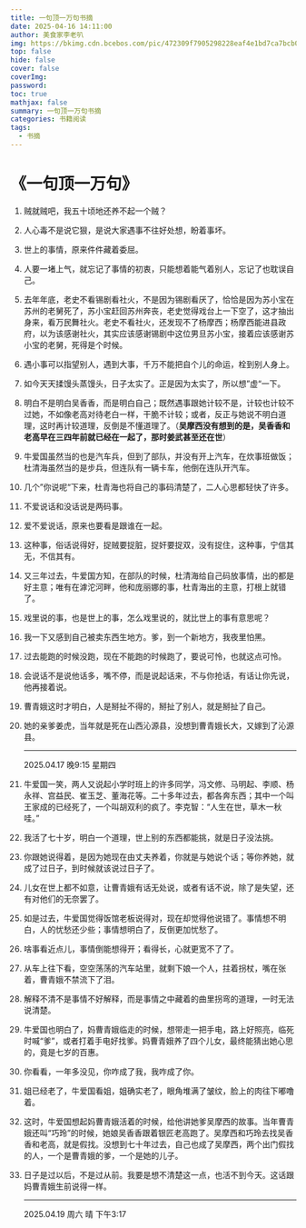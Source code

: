 ```yaml
---
title: 一句顶一万句书摘
date: 2025-04-16 14:11:00
author: 美食家李老叭
img: https://bkimg.cdn.bcebos.com/pic/472309f7905298228eaf4e1bd7ca7bcb0b46d44e?x-bce-process=image/format,f_auto/quality,Q_70/resize,m_lfit,limit_1,w_536
top: false
hide: false
cover: false
coverImg: 
password: 
toc: true
mathjax: false
summary: 一句顶一万句书摘
categories: 书籍阅读
tags:
  - 书摘
---
```


# **《一句顶一万句》**

1. 贼就贼吧，我五十顷地还养不起一个贼？

2. 人心毒不是说它狠，是说大家遇事不往好处想，盼着事坏。

3. 世上的事情，原来件件藏着委屈。

4. 人要一堵上气，就忘记了事情的初衷，只能想着能气着别人，忘记了也耽误自己。

5. 去年年底，老史不看锡剧看社火，不是因为锡剧看厌了，恰恰是因为苏小宝在苏州的老舅死了，苏小宝赶回苏州奔丧，老史觉得戏台上一下空了，这才抽出身来，看万民舞社火。老史不看社火，还发现不了杨摩西；杨摩西能进县政府，以为该感谢社火，其实应该感谢锡剧中这位男旦苏小宝，接着应该感谢苏小宝的老舅，死得是个时候。

6. 遇小事可以指望别人，遇到大事，千万不能把自个儿的命运，栓到别人身上。

7. 如今天天揉馒头蒸馒头，日子太实了。正是因为太实了，所以想”虚“一下。

8. 明白不是明白吴香香，而是明白自己；既然遇事跟她计较不是，计较也计较不过她，不如像老高对待老白一样，干脆不计较；或者，反正与她说不明白道理，这时再计较道理，反倒是不懂道理了。（**吴摩西没有想到的是，吴香香和老高早在三四年前就已经在一起了，那时姜武甚至还在世**）

9. 牛爱国虽然当的也是汽车兵，但到了部队，并没有开上汽车，在炊事班做饭；杜清海虽然当的是步兵，但连队有一辆卡车，他倒在连队开汽车。

10. 几个”你说呢“下来，杜青海也将自己的事码清楚了，二人心思都轻快了许多。

11. 不爱说话和没话说是两码事。

12. 爱不爱说话，原来也要看是跟谁在一起。

13. 这种事，俗话说得好，捉贼要捉脏，捉奸要捉双，没有捉住，这种事，宁信其无，不信其有。

14. 又三年过去，牛爱国方知，在部队的时候，杜清海给自己码放事情，出的都是好主意；唯有在滹沱河畔，他和庞丽娜的事，杜青海出的主意，打根上就错了。

15. 戏里说的事，也是世上的事，怎么戏里说的，就比世上的事有意思呢？

16. 我一下又感到自己被卖东西生地方。爹，到一个新地方，我夜里怕黑。

17. 过去能跑的时候没跑，现在不能跑的时候跑了，要说可怜，也就这点可怜。

18. 会说话不是说他话多，嘴不停，而是说起话来，不与你抢话，有话让你先说，他再接着说。

19. 曹青娥这时才明白，人是掰扯不得的，掰扯了别人，就是掰扯了自己。

20. 她的亲爹姜虎，当年就是死在山西沁源县，没想到曹青娥长大，又嫁到了沁源县。

    ----

    2025.04.17 晚9:15 星期四

21. 牛爱国一笑，两人又说起小学时班上的许多同学，冯文修、马明起、李顺、杨永祥、宫益民、崔玉芝、董海花等。二十多年过去，都各奔东西；其中一个叫王家成的已经死了，一个叫胡双利的疯了。李克智：“人生在世，草木一秋哇。”

22. 我活了七十岁，明白一个道理，世上别的东西都能挑，就是日子没法挑。

23. 你跟她说得着，是因为她现在由丈夫养着，你就是与她说个话；等你养她，就成了过日子，到时候就该说过日子了。

24. 儿女在世上都不如意，让曹青娥有话无处说，或者有话不说，除了是失望，还有对他们的无奈罢了。

25. 如是过去，牛爱国觉得饭馆老板说得对，现在却觉得他说错了。事情想不明白，人的忧愁还少些；事情想明白了，反倒更加忧愁了。

26. 啥事看近点儿，事情倒能想得开；看得长，心就更宽不了了。

27. 从车上往下看，空空荡荡的汽车站里，就剩下娘一个人，拄着拐杖，嘴在张着，曹青娥不禁流下了泪。

28. 解释不清不是事情不好解释，而是事情之中藏着的曲里拐弯的道理，一时无法说清楚。

29. 牛爱国也明白了，妈曹青娥临走的时候，想带走一把手电，路上好照亮，临死时喊“爹”，或者打着手电好找爹。妈曹青娥养了四个儿女，最终能猜出她心思的，竟是七岁的百惠。

30. 你看看，一年多没见，你咋成了我，我咋成了你。

31. 姐已经老了，牛爱国看姐，姐确实老了，眼角堆满了皱纹，脸上的肉往下嘟噜着。

32. 这时，牛爱国想起妈曹青娥活着的时候，给他讲她爹吴摩西的故事。当年曹青娥还叫“巧玲”的时候，她娘吴香香跟着银匠老高跑了。吴摩西和巧玲去找吴香香和老高，就是假找。没想到七十年过去，自己也成了吴摩西，两个出门假找的人，一个是曹青娥的爹，一个是她的儿子。

33. 日子是过以后，不是过从前。我要是想不清楚这一点，也活不到今天。这话跟妈曹青娥生前说得一样。

    ---

    2025.04.19 周六 晴 下午3:17

### 